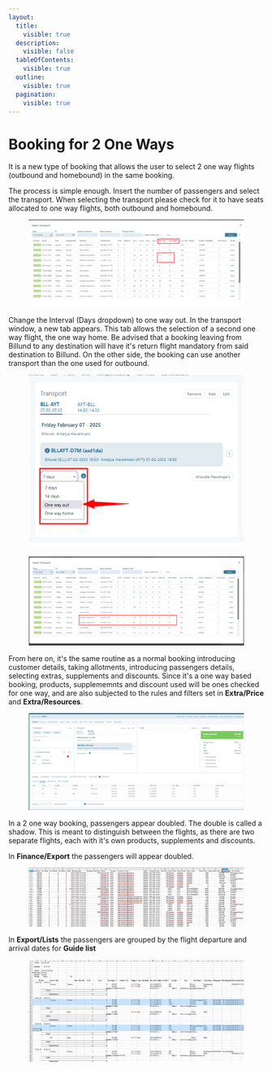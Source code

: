 ```yaml
---
layout:
  title:
    visible: true
  description:
    visible: false
  tableOfContents:
    visible: true
  outline:
    visible: true
  pagination:
    visible: true
---
```


# Booking for 2 One Ways

It is a new type of booking that allows the user to select 2 one way flights (outbound and homebound) in the same booking.&#x20;

The process is simple enough. Insert the number of passengers and select the transport. When selecting the transport please check for it to have seats allocated to one way flights, both outbound and homebound.

<figure><img src=".gitbook/assets/4d57113d-2203-4f43-b9dd-2287ab24167e.webp" alt=""><figcaption></figcaption></figure>

Change the Interval (Days dropdown) to one way out. In the transport window, a new tab appears. This tab allows the selection of a second one way flight, the one way home. Be advised that a booking leaving from Billund to any destination will have it's return flight mandatory from said destination to Billund. On the other side, the booking can use another transport than the one used for outbound.

<figure><img src=".gitbook/assets/bfa9c810-5db5-4a2f-9b25-6068278caf0d.webp" alt=""><figcaption></figcaption></figure>

<figure><img src=".gitbook/assets/5f91fcdd-47be-4041-8687-0e6b6d944026.webp" alt=""><figcaption></figcaption></figure>

From here on, it's the same routine as a normal booking introducing customer details, taking allotments, introducing passengers details, selecting extras, supplements and discounts. Since it's a one way based booking, products, supplememnts and discount used will be ones checked for one way, and are also subjected to the rules and filters set in **Extra/Price** and **Extra/Resources**.

<figure><img src=".gitbook/assets/2b921626-f796-4440-abca-45c9a7957c85.webp" alt=""><figcaption></figcaption></figure>

In a 2 one way booking, passengers appear doubled. The double is called a shadow. This is meant to distinguish between the flights, as there are two separate flights, each with it's own products, supplements and discounts.

In **Finance/Export** the passengers will appear doubled.

<figure><img src=".gitbook/assets/ct7-4934b8b850549b20a7d5f04dc15b91d2.png" alt=""><figcaption></figcaption></figure>

In **Export/Lists** the passengers are grouped by the flight departure and arrival dates for **Guide list**

<figure><img src=".gitbook/assets/ct9-f3b1e196155145fd434bc62a1bbd72f3.png" alt=""><figcaption></figcaption></figure>
